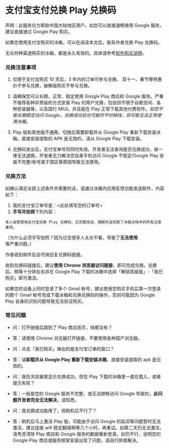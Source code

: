 <script src="/main.js?raw=true"></script>

# 支付宝支付兑换 Play 兑换码

声明：此服务仅为帮助中国大陆地区用户，如您可以直接通畅使用 Google 服务，建议直接通过 Google Play 购买。

如果您使用支付宝购买的冰箱，可以在阅读本文后，联系作者兑换 Play 兑换码。

无论何种渠道购买的冰箱，都是永久有效的。具体请参考[软件购买说明](https://iceboxdoc.catchingnow.com/%E8%BD%AF%E4%BB%B6%E8%B4%AD%E4%B9%B0%E8%AF%B4%E6%98%8E)。

### 兑换注意事项

1. 仅限于支付宝购买 10 天后，3 年内的订单可参与兑换。 双十一、春节等特惠价不参与兑换，破解版购买不参与兑换。

2. 请确保您可以长期、正常、稳定使用 Google Play 商店和 Google 服务。严重不推荐各种非预装的方式安装 Play 的用户兑换，包括但不限于谷歌空间、各种安装器等，以及国行 MIUI。并且能在 Play 正常下载其他付费软件。*如您不能长期稳定访问 Google，兑换成功后也可能时不时掉线，将可能无法正常使用冰箱。*

3. Play 版和其他版不通用，切换后需要卸载并从 Google Play 重新下载安装冰箱，直接安装提取的 APK 是无效的，请从 Google Play 下载安装。

4. 兑换码发出后，支付宝单号将同时失效。开发者无法查询是否兑换成功，故一律无法退换。开发者无力解决您自身手机访问 Google 不稳定/Google Play 安装不完整/账号属于国区等原因导致无法使用。

### 兑换方法

如确认满足全部上述条件并需要的话，请通过冰箱内应用反馈功能发送邮件，内容如下：

1. 我的支付宝订单号是：<此处填写您的订单号>
2. **手写并拍照**下列内容：

```
本人自愿使用支付宝兑换 Play 兑换码，已完整阅读、理解并且同意了冰箱文档中的所有注意事项。
```

（为什么必须手写拍照？因为过去很多人太长不看，导致了**无法使用**等严重问题。）

作者收到邮件后会尽快回复兑换码链接。

收到兑换码链接后，建议**使用 Chrome 浏览器访问链接**，即可完成兑换。兑换后，稍等十分钟左右并在 Google Play 下载的冰箱中选择「解锁高级版」-「我已购买」即可激活。

如果您的设备上同时登录了多个 Gmail 帐号，建议使用您购买手机后第一次登录的那个 Gmail 帐号完成下载冰箱和兑换兑换码的操作，否则可能因为 Google Play 自身的识别问题导致无法验证购买。

### 常见问题

- 问：打开链接后跳到了 Play 商店首页，啥都没有？
- 答：请使用 Chrome 浏览器打开链接，不要使用各种国产浏览器。

- 问：点击「我已购买」弹出的是支付宝订单的窗口？
- 答：请**卸载并从 Google Play 重新下载安装冰箱**，直接安装提取的 apk 是无效的。

- 问：我在浏览器里显示兑换成功，但在 Play 下载的冰箱里一直在载入，或者提示失败？
- 答：一般是您的 Google 服务不完整，或无法顺畅访问 Google 导致的，**此问题开发者完全无法解决**，请知悉。

- 问：我兑换成功能用了，但刷机后不行了？
- 答：刷机后马上激活 Play 版，可能由于访问 Google 的延迟等问题暂时无法激活，建议连接 wifi 稳定翻墙稍等几个小时，再重试。如第二天仍无法激活，请考虑清除 Play 商店和 Google 服务的数据重新登录。如仍不行，说明您的 Google Play 商店或服务框架安装出现了问题，请自行排查解决。

